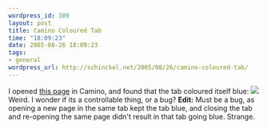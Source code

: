 ```yaml
--- 
wordpress_id: 389
layout: post
title: Camino Coloured Tab
time: "18:09:23"
date: 2005-08-26 18:09:23
tags: 
- general
wordpress_url: http://schinckel.net/2005/08/26/camino-coloured-tab/
---
```

I opened [this page][1] in Camino, and found that the tab coloured itself blue: ![][2] Weird. I wonder if its a controllable thing, or a bug? **Edit:** Must be a bug, as opening a new page in the same tab kept the tab blue, and closing the tab and re-opening the same page didn't result in that tab going blue. Strange. 

   [1]: http://connectedflow.com/xjournal/features/
   [2]: /images/ColouredTab.png

